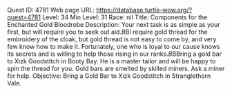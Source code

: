 Quest ID: 4781
Web page URL: https://database.turtle-wow.org/?quest=4781
Level: 34
Min Level: 31
Race: nil
Title: Components for the Enchanted Gold Bloodrobe
Description: Your next task is as simple as your first, but will require you to seek out aid.$B$BI require gold thread for the embroidery of the cloak, but gold thread is not easy to come by, and very few know how to make it. Fortunately, one who is loyal to our cause knows its secrets and is willing to help those rising in our ranks.$B$BBring a gold bar to Xizk Goodstitch in Booty Bay. He is a master tailor and will be happy to spin the thread for you. Gold bars are smelted by skilled miners. Ask a miner for help.
Objective: Bring a Gold Bar to Xizk Goodstitch in Stranglethorn Vale.
